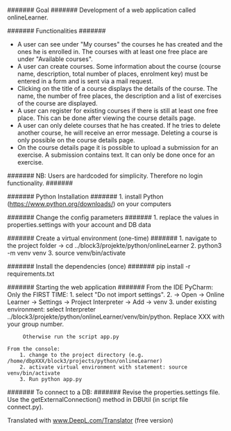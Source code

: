####### Goal ####### 
Development of a web application called onlineLearner. 

####### Functionalities #######
- A user can see under "My courses" the courses he has created and the ones he is enrolled in. The courses with at least one free place are under "Available courses".
- A user can create courses. Some information about the course (course name, description, total number of places, enrolment key) must be entered in a form and is sent via a mail request.
- Clicking on the title of a course displays the details of the course. The name, the number of free places, the description and a list of exercises of the course are displayed.
- A user can register for existing courses if there is still at least one free place. This can be done after viewing the course details page.
- A user can only delete courses that he has created. If he tries to delete another course, he will receive an error message. Deleting a course is only possible on the course details page.
- On the course details page it is possible to upload a submission for an exercise. A submission contains text. It can only be done once for an exercise.

####### NB: Users are hardcoded for simplicity. Therefore no login functionality. #######



####### Python Installation #######
    1. install Python (https://www.python.org/downloads/) on your computers

####### Change the config parameters #######
    1. replace the values in properties.settings with your account and DB data

####### Create a virtual environment (one-time) #######
    1. navigate to the project folder -> cd ../block3/projekte/python/onlineLearner
    2. python3 -m venv venv
    3. source venv/bin/activate

####### Install the dependencies (once) #######
    pip install -r requirements.txt

####### Starting the web application #######
    From the IDE PyCharm:
        Only the FIRST TIME:
            1. select "Do not import settings".
            2. -> Open -> Online Learner -> Settings -> Project Interpreter -> Add -> venv
            3. under existing environment: select Interpreter ../block3/projekte/python/onlineLearner/venv/bin/python.
               Replace XXX with your group number.

         Otherwise run the script app.py

    From the console:
        1. change to the project directory (e.g. /home/dbpXXX/block3/projects/python/onlineLearner)
        2. activate virtual environment with statement: source venv/bin/activate
        3. Run python app.py

####### To connect to a DB: #######
Revise the properties.settings file.  Use the getExternalConnection() method in DBUtil (in script file connect.py).

Translated with www.DeepL.com/Translator (free version)
